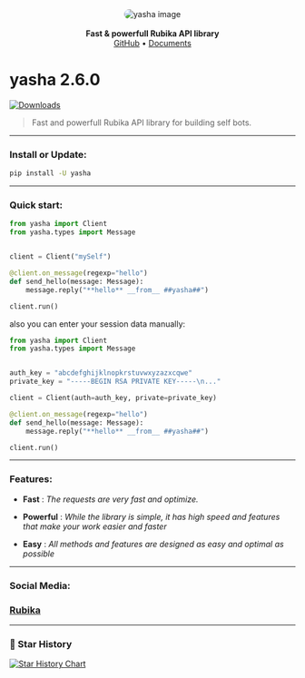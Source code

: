 <div align='center'>
    <img style='border-radius: 10px' src='https://iili.io/dpWWXp9.jpg' alt='yasha image' >
    <br>
    <br>
    <b>Fast & powerfull Rubika API library</b>
    <br>
    <a href='https://github.com/abli789/yasha'>GitHub</a>
    •
    <a href='https://rubika.ir/yasha_documents'>Documents</a>
</div>


# yasha 2.6.0
[![Downloads](https://static.pepy.tech/badge/yasha)](https://pepy.tech/project/yasha)
> Fast and powerfull Rubika API library for building self bots.


<hr>

### Install or Update:

``` bash
pip install -U yasha
```

<hr>

### Quick start:

``` python
from yasha import Client
from yasha.types import Message


client = Client("mySelf")

@client.on_message(regexp="hello")
def send_hello(message: Message):
    message.reply("**hello** __from__ ##yasha##")

client.run()
```

also you can enter your session data manually:
```python
from yasha import Client
from yasha.types import Message


auth_key = "abcdefghijklnopkrstuvwxyzazxcqwe"
private_key = "-----BEGIN RSA PRIVATE KEY-----\n..."

client = Client(auth=auth_key, private=private_key)

@client.on_message(regexp="hello")
def send_hello(message: Message):
    message.reply("**hello** __from__ ##yasha##")

client.run()
```

<hr>

### Features:
    
- **Fast** : *The requests are very fast and optimize.*

- **Powerful** : *While the library is simple, it has high speed and features that make your work easier and faster*

- **Easy** : *All methods and features are designed as easy and optimal as possible*


<hr>

### Social Media:
### <a href='https://rubika.ir/yashaka'>Rubika</a>

<hr>

### 🌟 Star History

[![Star History Chart](https://api.star-history.com/svg?repos=abli789/yasha&type=Date)](https://star-history.com/#AliGanji1/Pyrubi&Date)